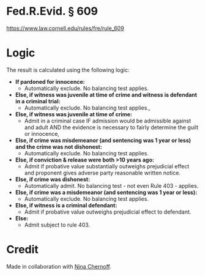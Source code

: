 # Fed.R.Evid. § 609

https://www.law.cornell.edu/rules/fre/rule_609

# Logic

The result is calculated using the following logic:

- **If pardoned for innocence:**
  - Automatically exclude. No balancing test applies.
- **Else, if witness was juvenile at time of crime and witness is defendant in a criminal trial:**
  - Automatically exclude. No balancing test applies.,
- **Else, if witness was juvenile at time of crime:**
  - Admit in a criminal case IF admission would be admissible against and adult AND the evidence is necessary to fairly determine the guilt or innocence,
- **Else, if crime was misdemeanor (and sentencing was 1 year or less) and the crime was not dishonest:**
  - Automatically exclude. No balancing test applies.
- **Else, if conviction & release were both >10 years ago:**
  - Admit if probative value substantially outweighs prejudicial effect and proponent gives adverse party reasonable written notice.
- **Else, if crime was dishonest:**
  - Automatically admit. No balancing test - not even Rule 403 - applies.
- **Else, if crime was a misdemeanor (and sentencing was 1 year or less):**
  - Automatically exclude. No balancing test applies.
- **Else, if witness is a criminal defendant:**
  - Admit if probative value outweighs prejudicial effect to defendant.
- **Else:**
  - Admit subject to rule 403.

# Credit

Made in collaboration with [Nina Chernoff](https://www.law.cuny.edu/faculty/directory/chernoff/).
